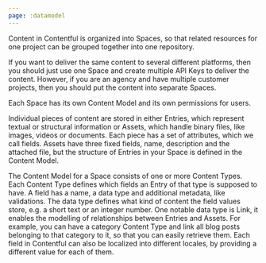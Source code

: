 ```yaml
---
page: :datamodel
---
```


Content in Contentful is organized into Spaces, so that related resources for one project can be grouped together into one repository.

If you want to deliver the same content to several different platforms, then you should just use one Space and create multiple API Keys to deliver the content. However, if you are an agency and have multiple customer projects, then you should put the content into separate Spaces.

Each Space has its own Content Model and its own permissions for users.

Individual pieces of content are stored in either Entries, which represent textual or structural information or Assets, which handle binary files, like images, videos or documents. Each piece has a set of attributes, which we call fields. Assets have three fixed fields, name, description and the attached file, but the structure of Entries in your Space is defined in the Content Model.

The Content Model for a Space consists of one or more Content Types. Each Content Type defines which fields an Entry of that type is supposed to have. A field has a name, a data type and additional metadata, like validations. The data type defines what kind of content the field values store, e.g. a short text or an integer number. One notable data type is Link, it enables the modelling of relationships between Entries and Assets. For example, you can have a category Content Type and link all blog posts belonging to that category to it, so that you can easily retrieve them. Each field in Contentful can also be localized into different locales, by providing a different value for each of them.
